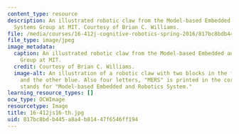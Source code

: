```yaml
---
content_type: resource
description: An illustrated robotic claw from the Model-based Embedded and Robotic
  Systems Group at MIT. Courtesy of Brian C. Williams.
file: /media/courses/16-412j-cognitive-robotics-spring-2016/817bc8bdb445a8a4b81447f6546ff194_16-412js16-th.jpg
file_type: image/jpeg
image_metadata:
  caption: An illustrated robotic claw from the Model-based Embedded and Robotic Systems
    Group at MIT.
  credit: Courtesy of Brian C. Williams.
  image-alt: An illustration of a robotic claw with two blocks in the front, one red
    and the other blue. Also four letters, "MERS" is printed in the corner, which
    stands for "Model-based Embedded and Robotics System."
learning_resource_types: []
ocw_type: OCWImage
resourcetype: Image
title: 16-412js16-th.jpg
uid: 817bc8bd-b445-a8a4-b814-47f6546ff194
---
```

